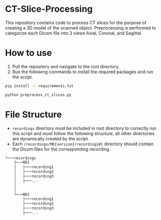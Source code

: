 # CT-Slice-Processing

This repository contains code to process CT slices for the purpose of creating a 3D model of the scanned object. Preprocessing is performed to categorize each Dicom file into 3 views Axial, Coronal, and Sagittal.

# How to use

1. Pull the repository and navigate to the root directory.
2. Run the following commands to install the required packages and run the script.

```bash
pip install -r requirements.txt

python preprocess_ct_slices.py
```

# File Structure

- `recordings` directory must be included in root directory to correctly run this script and must follow the following structure, all other directories are dynamically created by the script.
- Each `/recordings/MD{version}/recording{#}` directory should contain the Dicom files for the corresponding recording.

```bash
└───recordings
    ├───MD1
    │   ├───recording1
    │   ├───recording2
    │   ├───recording3
    │   ├───...
    │
    │
    └───MD2
        ├───recording1
        ├───recording2
        ├───recording3
        ├───...

```
